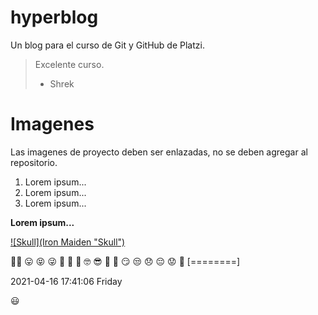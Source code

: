# hyperblog
Un blog para el curso de Git y GitHub  de Platzi.
> Excelente curso.
> - Shrek

# Imagenes

Las imagenes de proyecto deben ser enlazadas, no se deben agregar al repositorio.

1. Lorem ipsum...
2. Lorem ipsum...
3. Lorem ipsum...

**Lorem ipsum...**

[![Skull](Iron Maiden "Skull")](https://i.imgur.com/Wri8ntX.jpg "Skull")

🤑😋 😛 😝 😜 🤪 🤨 🧐 🤓 😎 🤩 🥳 😏 😒 😞 😔 😟
👔 
[========]

2021-04-16 17:41:06 Friday

:smiley:
